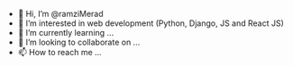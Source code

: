 - 👋 Hi, I’m @ramziMerad
- 👀 I’m interested in web development (Python, Django, JS and React JS)
- 🌱 I’m currently learning ...
- 💞️ I’m looking to collaborate on ...
- 📫 How to reach me ...

<!---
ramziMerad/ramziMerad is a ✨ special ✨ repository because its `README.md` (this file) appears on your GitHub profile.
You can click the Preview link to take a look at your changes.
--->

